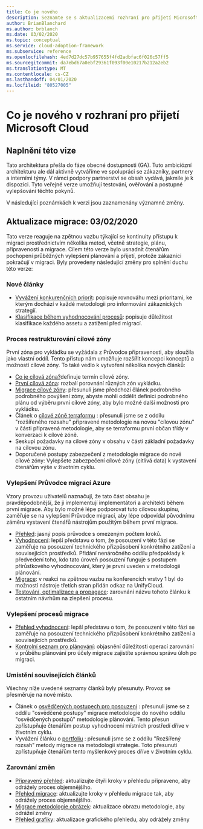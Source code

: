 ```yaml
---
title: Co je nového
description: Seznamte se s aktualizacemi rozhraní pro přijetí Microsoft Cloud pro Azure.
author: BrianBlanchard
ms.author: brblanch
ms.date: 03/02/2020
ms.topic: conceptual
ms.service: cloud-adoption-framework
ms.subservice: reference
ms.openlocfilehash: 4ed7d27dc57b957655f4fd2adbfac6f026c57ff5
ms.sourcegitcommit: da7ebd67a0ebf29361f093f00e10217b212a2eb2
ms.translationtype: MT
ms.contentlocale: cs-CZ
ms.lasthandoff: 04/01/2020
ms.locfileid: "80527005"
---
```

# <a name="whats-new-in-the-microsoft-cloud-adoption-framework"></a>Co je nového v rozhraní pro přijetí Microsoft Cloud

## <a name="fulfilling-the-vision"></a>Naplnění této vize

Tato architektura přešla do fáze obecné dostupnosti (GA). Tuto ambiciózní architekturu ale dál aktivně vytváříme ve spolupráci se zákazníky, partnery a interními týmy. V rámci podpory partnerství se obsah vydává, jakmile je k dispozici. Tyto veřejné verze umožňují testování, ověřování a postupné vylepšování těchto pokynů.

V následující poznámkách k verzi jsou zaznamenány významné změny.

## <a name="migration-update-03022020"></a>Aktualizace migrace: 03/02/2020

Tato verze reaguje na zpětnou vazbu týkající se kontinuity přístupu k migraci prostřednictvím několika metod, včetně strategie, plánu, připravenosti a migrace. Cílem této verze bylo usnadnit čtenářům pochopení průběžných vylepšení plánování a přijetí, protože zákazníci pokračují v migraci. Byly provedeny následující změny pro splnění duchu této verze:

### <a name="new-articles"></a>Nové články

- [Vyvážení konkurenčních priorit](../strategy/balance-competing-priorities.md): popisuje rovnováhu mezi prioritami, ke kterým dochází v každé metodologii pro informování zákaznických strategií.
- [Klasifikace během vyhodnocování procesů](../migrate/migration-considerations/assess/classify.md): popisuje důležitost klasifikace každého assetu a zatížení před migrací.

### <a name="restructure-landing-zone-process"></a>Proces restrukturování cílové zóny

První zóna pro vykládku se vyžádala z Průvodce připravenosti, aby sloužila jako vlastní oddíl. Tento přístup nám umožňuje rozšířit koncepci konceptů a možností cílové zóny. To také vedlo k vytvoření několika nových článků:

- [Co je cílová zóna?](../ready/landing-zone/index.md)definuje termín cílové zóny.
- [První cílová zóna](../ready/landing-zone/first-landing-zone.md): rozbalí porovnání různých zón vykládku.
- [Migrace cílové zóny](../ready/landing-zone/migrate-landing-zone.md): přesunuli jsme předchozí článek podrobného podrobného povýšení zóny, abyste mohli oddělit definici podrobného plánu od výběru první cílové zóny, aby bylo možné další možnosti pro vykládku.
- Článek o [cílové zóně terraformu](../ready/landing-zone/terraform-landing-zone.md) : přesunuli jsme se z oddílu "rozšířeného rozsahu" připravené metodologie na novou "cílovou zónu" v části připravená metodologie, aby se terraformu první občan třídy v konverzaci k cílové zóně.
- Seskupí požadavky na cílové zóny v obsahu v části základní požadavky na cílovou zónu.
- Doporučené postupy zabezpečení z metodologie migrace do nové cílové zóny: Vylepšete zabezpečení cílové zóny (citlivá data) k vystavení čtenářům výše v životním cyklu.

### <a name="refinements-to-the-azure-migration-guide"></a>Vylepšení Průvodce migrací Azure

Vzory provozu uživatelů naznačují, že tato část obsahu je pravděpodobnější, že ji implementují implementátori a architekti během první migrace. Aby bylo možné lépe podporovat tuto cílovou skupinu, zaměřuje se na vylepšení Průvodce migrací, aby lépe odpovídal původnímu záměru vystavení čtenářů nástrojům použitým během první migrace.

- [Přehled](../migrate/azure-migration-guide/index.md): jasný popis průvodce s omezeným počtem kroků.
- [Vyhodnocení](../migrate/azure-migration-guide/assess.md): lepší představu o tom, že posouzení v této fázi se zaměřuje na posouzení technického přizpůsobení konkrétního zatížení a souvisejících prostředků. Přidání nenáročného oddílu předpoklady k předvedení toho, kdo tato úroveň posouzení funguje s postupem přírůstkového vyhodnocování, který je první uveden v metodologii plánování.
- [Migrace](../migrate/azure-migration-guide/migrate.md): v reakci na zpětnou vazbu na konferencích vrstvy 1 byl do možností nástroje třetích stran přidán odkaz na UnifyCloud.
- [Testování, optimalizace a propagace](../migrate/azure-migration-guide/optimize-and-transform.md): zarovnání názvu tohoto článku k ostatním návrhům na zlepšení procesu.

### <a name="refinements-to-migration-process-improvements"></a>Vylepšení procesů migrace

- [Přehled vyhodnocení](../migrate/migration-considerations/assess/index.md): lepší představu o tom, že posouzení v této fázi se zaměřuje na posouzení technického přizpůsobení konkrétního zatížení a souvisejících prostředků.
- [Kontrolní seznam pro plánování](../migrate/migration-considerations/prerequisites/planning-checklist.md): objasnění důležitosti operací zarovnání v průběhu plánování pro účely migrace zajistíte správnou správu úloh po migraci.

### <a name="placement-of-related-articles"></a>Umístění souvisejících článků

Všechny níže uvedené seznamy článků byly přesunuty. Provoz se přesměruje na nové místo.

- Článek o [osvědčených postupech pro posouzení](../plan/contoso-migration-assessment.md) : přesunuli jsme se z oddílu "osvědčené postupy" migrace metodologie do nového oddílu "osvědčených postupů" metodologie plánování. Tento přesun zpřístupňuje čtenářům postup vyhodnocení místních prostředí dříve v životním cyklu.
- Vyvážení článku o [portfoliu](../strategy/balance-the-portfolio.md) : přesunuli jsme se z oddílu "Rozšířený rozsah" metody migrace na metodologii strategie. Toto přesunutí zpřístupňuje čtenářům tento myšlenkový proces dříve v životním cyklu.

### <a name="alignment-of-the-changes"></a>Zarovnání změn

- [Připravený přehled](../ready/index.md): aktualizujte čtyři kroky v přehledu připraveno, aby odrážely proces objemnějšího.
- [Přehled migrace](../migrate/index.md): aktualizujte kroky v přehledu migrace tak, aby odrážely proces objemnějšího.
- [Migrace metodologie obrázek](../migrate/index.md): aktualizace obrazu metodologie, aby odrážel změny
- [Přehled grafiky](../index.md): aktualizace grafického přehledu, aby odrážely změny
